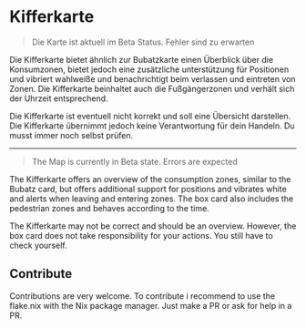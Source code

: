 # Kifferkarte

> Die Karte ist aktuell im Beta Status. Fehler sind zu erwarten

Die Kifferkarte bietet ähnlich zur Bubatzkarte einen Überblick über die Konsumzonen, bietet jedoch eine zusätzliche unterstützung für Positionen und vibriert wahlweiße und benachrichtigt beim verlassen und eintreten von Zonen.
Die Kifferkarte beinhaltet auch die Fußgängerzonen und verhält sich der Uhrzeit entsprechend.

Die Kifferkarte ist eventuell nicht korrekt und soll eine Übersicht darstellen. Die Kifferkarte übernimmt jedoch keine Verantwortung für dein Handeln. Du musst immer noch selbst prüfen.

---

> The Map is currently in Beta state. Errors are expected

The Kifferkarte offers an overview of the consumption zones, similar to the Bubatz card, but offers additional support for positions and vibrates white and alerts when leaving and entering zones.
The box card also includes the pedestrian zones and behaves according to the time.

The Kifferkarte may not be correct and should be an overview. However, the box card does not take responsibility for your actions. You still have to check yourself.


## Contribute

Contributions are very welcome.
To contribute i recommend to use the flake.nix with the Nix package manager.
Just make a PR or ask for help in a PR.
